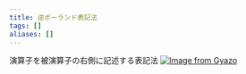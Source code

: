 ```yaml
---
title: 逆ポーランド表記法
tags: []
aliases: []
---
```

演算子を被演算子の右側に記述する表記法
[![Image from Gyazo](https://i.gyazo.com/e69c1a8ecf43ae5df23b7a0d269ae4ef.png)](https://gyazo.com/e69c1a8ecf43ae5df23b7a0d269ae4ef)